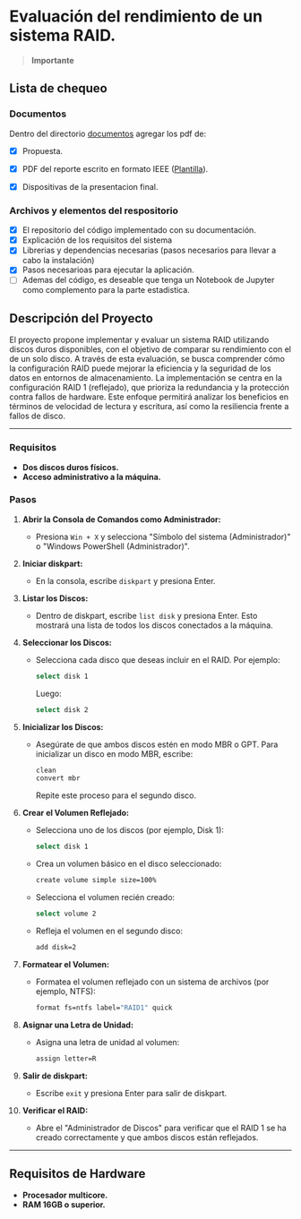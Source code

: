 # Evaluación del rendimiento de un sistema RAID.

> **Importante** 

## Lista de chequeo

### Documentos

Dentro del directorio [documentos](documentos/) agregar los pdf de:
- [x] Propuesta.
- [x] PDF del reporte escrito en formato IEEE ([Plantilla](https://docs.google.com/document/d/1STlifdKxZfG4ckL1YRGXvTSxvrQErKwg9SXYhQl0JYo/edit?usp=sharing)).
- [x] Dispositivas de la presentacion final.


### Archivos y elementos del respositorio

- [x] El repositorio del código implementado con su documentación. 
- [X] Explicación de los requisitos del sistema
- [X] Librerias y dependencias necesarias (pasos necesarios para llevar a cabo la instalación)
- [X] Pasos necesarioas para ejecutar la aplicación.
- [ ] Ademas del código, es deseable que tenga un Notebook de Jupyter como complemento para la parte estadistica.

## Descripción del Proyecto

El proyecto propone implementar y evaluar un sistema RAID utilizando discos duros disponibles, con el objetivo de comparar su rendimiento con el de un solo disco. A través de esta evaluación, se busca comprender cómo la configuración RAID puede mejorar la eficiencia y la seguridad de los datos en entornos de almacenamiento. La implementación se centra en la configuración RAID 1 (reflejado), que prioriza la redundancia y la protección contra fallos de hardware. Este enfoque permitirá analizar los beneficios en términos de velocidad de lectura y escritura, así como la resiliencia frente a fallos de disco.

---

### Requisitos
- **Dos discos duros físicos.**
- **Acceso administrativo a la máquina.**

### Pasos

1. **Abrir la Consola de Comandos como Administrador:**
   - Presiona `Win + X` y selecciona "Símbolo del sistema (Administrador)" o "Windows PowerShell (Administrador)".

2. **Iniciar diskpart:**
   - En la consola, escribe `diskpart` y presiona Enter.

3. **Listar los Discos:**
   - Dentro de diskpart, escribe `list disk` y presiona Enter. Esto mostrará una lista de todos los discos conectados a la máquina.

4. **Seleccionar los Discos:**
   - Selecciona cada disco que deseas incluir en el RAID. Por ejemplo:
     ```bash
     select disk 1
     ```
     Luego:
     ```bash
     select disk 2
     ```

5. **Inicializar los Discos:**
   - Asegúrate de que ambos discos estén en modo MBR o GPT. Para inicializar un disco en modo MBR, escribe:
     ```bash
     clean
     convert mbr
     ```
     Repite este proceso para el segundo disco.

6. **Crear el Volumen Reflejado:**
   - Selecciona uno de los discos (por ejemplo, Disk 1):
     ```bash
     select disk 1
     ```
   - Crea un volumen básico en el disco seleccionado:
     ```bash
     create volume simple size=100%
     ```
   - Selecciona el volumen recién creado:
     ```bash
     select volume 2
     ```
   - Refleja el volumen en el segundo disco:
     ```bash
     add disk=2
     ```

7. **Formatear el Volumen:**
   - Formatea el volumen reflejado con un sistema de archivos (por ejemplo, NTFS):
     ```bash
     format fs=ntfs label="RAID1" quick
     ```

8. **Asignar una Letra de Unidad:**
   - Asigna una letra de unidad al volumen:
     ```bash
     assign letter=R
     ```

9. **Salir de diskpart:**
   - Escribe `exit` y presiona Enter para salir de diskpart.

10. **Verificar el RAID:**
    - Abre el "Administrador de Discos" para verificar que el RAID 1 se ha creado correctamente y que ambos discos están reflejados.
---
## Requisitos de Hardware
- **Procesador multicore.**
- **RAM 16GB o superior.**
  
